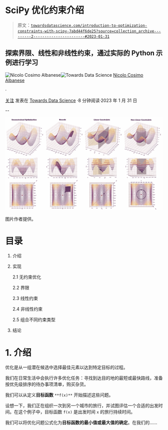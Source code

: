 # SciPy 优化约束介绍

> 原文：[`towardsdatascience.com/introduction-to-optimization-constraints-with-scipy-7abd44f6de25?source=collection_archive---------2-----------------------#2023-01-31`](https://towardsdatascience.com/introduction-to-optimization-constraints-with-scipy-7abd44f6de25?source=collection_archive---------2-----------------------#2023-01-31)

## 探索界限、线性和非线性约束，通过实际的 Python 示例进行学习

[](https://nicolo-albanese.medium.com/?source=post_page-----7abd44f6de25--------------------------------)![Nicolo Cosimo Albanese](https://nicolo-albanese.medium.com/?source=post_page-----7abd44f6de25--------------------------------)[](https://towardsdatascience.com/?source=post_page-----7abd44f6de25--------------------------------)![Towards Data Science](https://towardsdatascience.com/?source=post_page-----7abd44f6de25--------------------------------) [Nicolo Cosimo Albanese](https://nicolo-albanese.medium.com/?source=post_page-----7abd44f6de25--------------------------------)

·

[关注](https://medium.com/m/signin?actionUrl=https%3A%2F%2Fmedium.com%2F_%2Fsubscribe%2Fuser%2F7430df412ec&operation=register&redirect=https%3A%2F%2Ftowardsdatascience.com%2Fintroduction-to-optimization-constraints-with-scipy-7abd44f6de25&user=Nicolo+Cosimo+Albanese&userId=7430df412ec&source=post_page-7430df412ec----7abd44f6de25---------------------post_header-----------) 发表在 [Towards Data Science](https://towardsdatascience.com/?source=post_page-----7abd44f6de25--------------------------------) ·8 分钟阅读·2023 年 1 月 31 日[](https://medium.com/m/signin?actionUrl=https%3A%2F%2Fmedium.com%2F_%2Fvote%2Ftowards-data-science%2F7abd44f6de25&operation=register&redirect=https%3A%2F%2Ftowardsdatascience.com%2Fintroduction-to-optimization-constraints-with-scipy-7abd44f6de25&user=Nicolo+Cosimo+Albanese&userId=7430df412ec&source=-----7abd44f6de25---------------------clap_footer-----------)

--

[](https://medium.com/m/signin?actionUrl=https%3A%2F%2Fmedium.com%2F_%2Fbookmark%2Fp%2F7abd44f6de25&operation=register&redirect=https%3A%2F%2Ftowardsdatascience.com%2Fintroduction-to-optimization-constraints-with-scipy-7abd44f6de25&source=-----7abd44f6de25---------------------bookmark_footer-----------)![](img/d21debedc54b93104a0d8720c23d510f.png)

图片作者提供。

# 目录

1.  介绍

1.  实现

    2.1 无约束优化

    2.2 界限

    2.3 线性约束

    2.4 非线性约束

    2.5 组合不同约束类型

1.  结论

# 1\. 介绍

优化是从一组潜在候选中选择最佳元素以达到特定目标的过程。

我们在日常生活中会执行许多优化任务：寻找到达目的地的最短或最快路线，准备按优先级排序的待办事项清单，购买杂货。

我们可以从定义**目标函数** `**f(x)**` 开始描述这些问题。

设想一下，我们正在组织一次到另一个城市的旅行，并试图评估一个合适的出发时间。在这个例子中，目标函数 `f(x)` 是出发时间 `x` 的旅行持续时间。

我们可以将优化问题公式化为**目标函数的最小值或最大值的确定**。在我们的……
